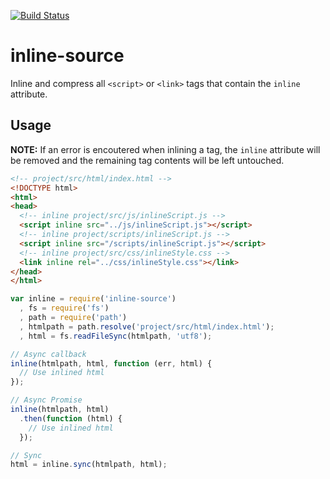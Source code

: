[![Build Status](https://travis-ci.org/popeindustries/inline-source.png)](https://travis-ci.org/popeindustries/inline-source)

# inline-source

Inline and compress all `<script>` or `<link>` tags that contain the `inline` attribute.

## Usage

**NOTE:** If an error is encoutered when inlining a tag, the `inline` attribute will be removed and the remaining tag contents will be left untouched.

```html
<!-- project/src/html/index.html -->
<!DOCTYPE html>
<html>
<head>
  <!-- inline project/src/js/inlineScript.js -->
  <script inline src="../js/inlineScript.js"></script>
  <!-- inline project/scripts/inlineScript.js -->
  <script inline src="/scripts/inlineScript.js"></script>
  <!-- inline project/src/css/inlineStyle.css -->
  <link inline rel="../css/inlineStyle.css"></link>
</head>
</html>
```
```javascript
var inline = require('inline-source')
  , fs = require('fs')
  , path = require('path')
  , htmlpath = path.resolve('project/src/html/index.html');
  , html = fs.readFileSync(htmlpath, 'utf8');

// Async callback
inline(htmlpath, html, function (err, html) {
  // Use inlined html
});

// Async Promise
inline(htmlpath, html)
  .then(function (html) {
    // Use inlined html
  });

// Sync
html = inline.sync(htmlpath, html);
```